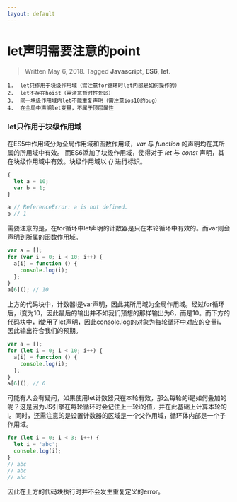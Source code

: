 ```yaml
---
layout: default
---
```


# let声明需要注意的point
> Written May 6, 2018. Tagged **Javascript**, **ES6**, **let**.

```
1.  let只作用于块级作用域（需注意for循环时let内部是如何操作的）
2.  let不存在hoist（需注意暂时性死区）
3.  同一块级作用域内let不能重复声明（需注意ios10的bug）
4.  在全局中声明let变量，不属于顶层属性
```

### let只作用于块级作用域

在ES5中作用域分为全局作用域和函数作用域，_var_ 与 _function_ 的声明均在其所属的所用域中有效。
而ES6添加了块级作用域，使得对于 _let_ 与 _const_ 声明，其在块级作用域中有效。块级作用域以 _{}_ 进行标识。

```js
{
  let a = 10;
  var b = 1;
}

a // ReferenceError: a is not defined.
b // 1
```

需要注意的是，在for循环中let声明的计数器是只在本轮循环中有效的。而var则会声明到所属的函数作用域。

```js
var a = [];
for (var i = 0; i < 10; i++) {
  a[i] = function () {
    console.log(i);
  };
}
a[6](); // 10
```

上方的代码块中，计数器i是var声明，因此其所用域为全局作用域。经过for循环后，i变为10，因此最后的输出并不如我们预想的那样输出为6，而是10。而下方的代码块中，i使用了let声明，因此console.log的对象为每轮循环中对应的变量i，因此输出符合我们的预期。

```js
var a = [];
for (let i = 0; i < 10; i++) {
  a[i] = function () {
    console.log(i);
  };
}
a[6](); // 6
```

可能有人会有疑问，如果使用let计数器只在本轮有效，那么每轮的i是如何叠加的呢？这是因为JS引擎在每轮循环时会记住上一轮i的值，并在此基础上计算本轮的i。同时，还需注意的是设置计数器的区域是一个父作用域，循环体内部是一个子作用域。

```js
for (let i = 0; i < 3; i++) {
  let i = 'abc';
  console.log(i);
}
// abc
// abc
// abc
```

因此在上方的代码块执行时并不会发生重复定义的error。